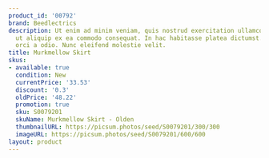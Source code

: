 ```yaml
---
product_id: '00792'
brand: Beedlectrics
description: Ut enim ad minim veniam, quis nostrud exercitation ullamco laboris nisi
  ut aliquip ex ea commodo consequat. In hac habitasse platea dictumst. Nulla gravida
  orci a odio. Nunc eleifend molestie velit.
title: Murkmellow Skirt
skus:
- available: true
  condition: New
  currentPrice: '33.53'
  discount: '0.3'
  oldPrice: '48.22'
  promotion: true
  sku: S0079201
  skuName: Murkmellow Skirt - Olden
  thumbnailURL: https://picsum.photos/seed/S0079201/300/300
  imageURL: https://picsum.photos/seed/S0079201/600/600
layout: product
---
```

